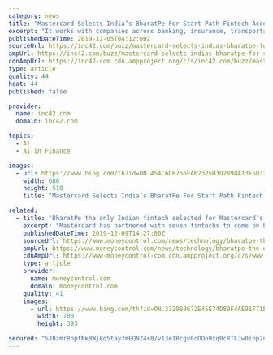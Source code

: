 ```yaml
---
category: news
title: "Mastercard Selects India’s BharatPe For Start Path Fintech Accelerator"
excerpt: "It works with companies across banking, insurance, transportation, consumer goods and more. Founded this year, Eureka AI has offices in Bengaluru, Seattle, Singapore and Jakarta. Hydrogen: New York-based global fintech acceleration startup helps other fintech companies and solutions go to market in a faster and more efficient way. It claims to ..."
publishedDateTime: 2019-12-05T04:12:00Z
sourceUrl: https://inc42.com/buzz/mastercard-selects-indias-bharatpe-for-start-path-fintech-accelerator/
ampUrl: https://inc42.com/buzz/mastercard-selects-indias-bharatpe-for-start-path-fintech-accelerator/amp/
cdnAmpUrl: https://inc42-com.cdn.ampproject.org/c/s/inc42.com/buzz/mastercard-selects-indias-bharatpe-for-start-path-fintech-accelerator/amp/
type: article
quality: 44
heat: 44
published: false

provider:
  name: inc42.com
  domain: inc42.com

topics:
  - AI
  - AI in Finance

images:
  - url: https://www.bing.com/th?id=ON.454C6CB756FA62325D3D2898A13F5D32
    width: 680
    height: 510
    title: "Mastercard Selects India’s BharatPe For Start Path Fintech Accelerator"

related:
  - title: "BharatPe the only Indian fintech selected for Mastercard’s Accelerate program"
    excerpt: "Mastercard has partnered with seven fintechs to come on board its Accelerate programme. The start-ups include India’s BharatPe, Indonesia’s Eureka AI, Kenya’s Kasha, US-based Hydrogen and Ziosk, Israel’s Cyberwrite and mmuze. BharatPe is a digital bank that enables small- and medium-sized merchants in India to accept payments."
    publishedDateTime: 2019-12-09T14:27:00Z
    sourceUrl: https://www.moneycontrol.com/news/technology/bharatpe-the-only-indian-fintech-selected-for-mastercards-accelerate-program-4713751.html
    ampUrl: https://www.moneycontrol.com/news/technology/bharatpe-the-only-indian-fintech-selected-for-mastercards-accelerate-program-4713751.html/amp
    cdnAmpUrl: https://www-moneycontrol-com.cdn.ampproject.org/c/s/www.moneycontrol.com/news/technology/bharatpe-the-only-indian-fintech-selected-for-mastercards-accelerate-program-4713751.html/amp
    type: article
    provider:
      name: moneycontrol.com
      domain: moneycontrol.com
    quality: 41
    images:
      - url: https://www.bing.com/th?id=ON.33298B672E45E74D89F4AE91F71E7A1B
        width: 700
        height: 393

secured: "SJBzmrRnpfNkBWj8q5tay7mEQNZ4+8/v13eIBcgv0cODo9xq0cRTLJw0inp2naVahcF/qYFq4TddEx876ugs/UueY8z0WHLwFF2aMoF7Q2OyxgNs/hwD7blFc9tmXu6xc6IdtDHfKsxjA5L29YB6agbiaGM63Z8cKLCLDJKI3PcKejBHqxRZB/mhyWiXX3fDD4MLttqq+i856/knUm8NcZTRc7YZm+Mso9nJBHrMN+djEuPEQYIpofQNBx54SAI+0tmFK0rQLd1futNSJqNfRw==;TL5cO0A59x0udVHPmO1+fA=="
---
```


